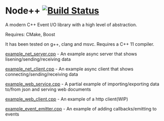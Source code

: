 Node++ [![Build Status](https://travis-ci.org/beached/nodepp.svg?branch=master)](https://travis-ci.org/beached/nodepp)
======

A modern C++ Event I/O library with a high level of abstraction.

Requires: CMake, Boost

It has been tested on g++, clang and msvc.  Requires a C++ 11 compiler.

[example_net_server.cpp](example_net_server.cpp) - An example async server that shows lisening/sending/receiving data

[example_net_client.cpp](example_net_client.cpp) - An example async client that shows connecting/sending/receiving data

[example_web_service.cpp](example_web_service.cpp) - A partial example of importing/exporting data to/from json and serving web documents

[example_web_client.cpp](example_web_client.cpp) - An example of a http client(WIP)

[example_event_emitter.cpp](example_event_emitter.cpp) - An example of adding callbacks/emitting to events


